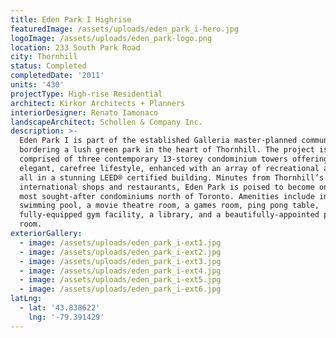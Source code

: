 ```yaml
---
title: Eden Park I Highrise
featuredImage: /assets/uploads/eden_park_i-hero.jpg
logoImage: /assets/uploads/eden_park-logo.png
location: 233 South Park Road
city: Thornhill
status: Completed
completedDate: '2011'
units: '430'
projectType: High-rise Residential
architect: Kirkor Architects + Planners
interiorDesigner: Renato Iamonaco
landscapeArchitect: Schollen & Company Inc.
description: >-
  Eden Park I is part of the established Galleria master-planned community
  bordering a lush green park in the heart of Thornhill. The project is
  comprised of three contemporary 13-storey condominium towers offering an
  elegant, carefree lifestyle, enhanced with an array of recreational amenities,
  all in a stunning LEED® certified building. Minutes from Thornhill’s
  international shops and restaurants, Eden Park is poised to become one of the
  most sought-after condominiums north of Toronto. Amenities include indoor
  swimming pool, a movie theatre room, a games room, ping pong table,
  fully-equipped gym facility, a library, and a beautifully-appointed party
  room.
exteriorGallery:
  - image: /assets/uploads/eden_park_i-ext1.jpg
  - image: /assets/uploads/eden_park_i-ext2.jpg
  - image: /assets/uploads/eden_park_i-ext3.jpg
  - image: /assets/uploads/eden_park_i-ext4.jpg
  - image: /assets/uploads/eden_park_i-ext5.jpg
  - image: /assets/uploads/eden_park_i-ext6.jpg
latLng:
  - lat: '43.838622'
    lng: '-79.391429'
---
```


